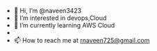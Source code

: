 - 👋 Hi, I’m @naveen3423
- 👀 I’m interested in devops,Cloud
- 🌱 I’m currently learning AWS Cloud
- 
- 📫 How to reach me at rnaveen725@gmail.com
<!---
naveen3423/naveen3423 is a ✨ special ✨ repository because its `README.md` (this file) appears on your GitHub profile.
You can click the Preview link to take a look at your changes.
--->
